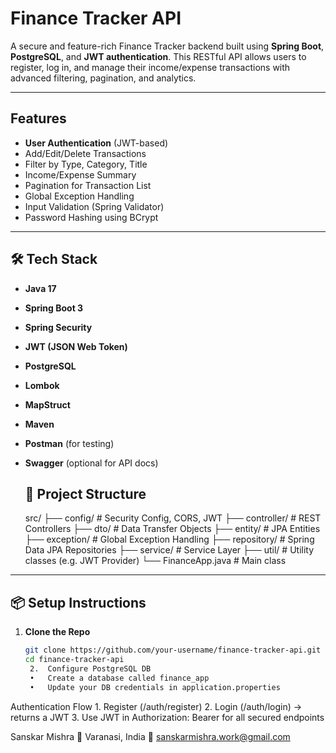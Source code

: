 #  Finance Tracker API

A secure and feature-rich Finance Tracker backend built using **Spring Boot**, **PostgreSQL**, and **JWT authentication**. This RESTful API allows users to register, log in, and manage their income/expense transactions with advanced filtering, pagination, and analytics.

---

##  Features

-  **User Authentication** (JWT-based)
-  Add/Edit/Delete Transactions
-  Filter by Type, Category, Title
-  Income/Expense Summary
-  Pagination for Transaction List
-  Global Exception Handling
-  Input Validation (Spring Validator)
-  Password Hashing using BCrypt

---

## 🛠️ Tech Stack

- **Java 17**
- **Spring Boot 3**
- **Spring Security**
- **JWT (JSON Web Token)**
- **PostgreSQL**
- **Lombok**
- **MapStruct**
- **Maven**
- **Postman** (for testing)
- **Swagger** (optional for API docs)

  ## 📂 Project Structure
  src/
├── config/              # Security Config, CORS, JWT
├── controller/          # REST Controllers
├── dto/                 # Data Transfer Objects
├── entity/              # JPA Entities
├── exception/           # Global Exception Handling
├── repository/          # Spring Data JPA Repositories
├── service/             # Service Layer
├── util/                # Utility classes (e.g. JWT Provider)
└── FinanceApp.java      # Main class

---

## 📦 Setup Instructions

1. **Clone the Repo**
   ```bash
   git clone https://github.com/your-username/finance-tracker-api.git
   cd finance-tracker-api
   	2.	Configure PostgreSQL DB
	•	Create a database called finance_app
	•	Update your DB credentials in application.properties

Authentication Flow
	1.	Register (/auth/register)
	2.	Login (/auth/login) → returns a JWT
	3.	Use JWT in Authorization: Bearer <token> for all secured endpoints


Sanskar Mishra
📍 Varanasi, India
📧 sanskarmishra.work@gmail.com

